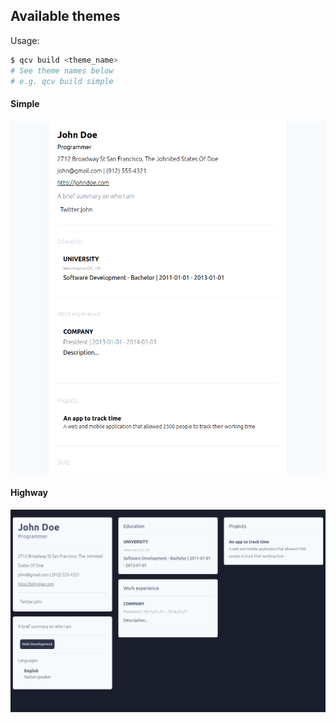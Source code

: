 ## Available themes
Usage:
```sh
$ qcv build <theme_name>
# See theme names below
# e.g. qcv build simple
```
#### Simple
![Simple](/src/assets/themes/simple/simple.png "Simple")

#### Highway
![Highway](/src/assets/themes/highway/highway.png "Highway")